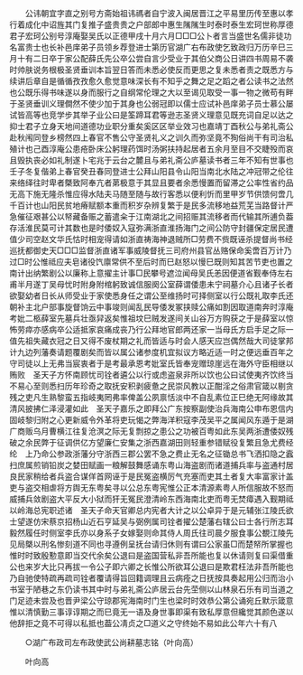<!-- { "loadSidebar": true } -->
　　公讳朝宜字直之别号方斋始祖讳禡者自宁波入闽居晋江之平易里历传至惠以孝行着成化中诏旌其门复推子盛贵贵之户部郎中惠生隲隲生时泰时泰生宏珂世称厚德君子宏珂公别号淳庵娶吴氏以正德甲戌十月六月□□□公卜者言当盛世名儒非徒功名富贵士也长补邑庠弟子员领乡荐登进士第历官湖广右布政使乞致政归万历辛巳三月十有二日卒于家公配薛氏先公卒公尝自言少受业于其伯父商公日讲四书周易不袭时帅肤说务根极圣贤垂训本旨翌日答而未悉必使反而更思之复未悉者责之既悉方与续讲后章自是循循孜孜愈久愈觉意味深长有不知乎之舞之足之蹈之者公读书之法然也公既乐得书味遂以身而服行之自纲常伦理之大以至谒见取受一事一物之微苟有畔于圣贤垂训义理僴然不使少加于其身也公弱冠即以儒士应试补邑庠弟子员士慕公屡试皆高等也竞学步其举子业公曰是筌蹄耳君等逊志圣贤义理意见既充词自足以达之抑士君子立身天地间道德功业职分重矣奚区区举业效习也嘉靖丁酉秋公与弟礼斋公赴秋闱同登乡榜然四上春官不售公守圣贤礼义之训久而弥坚竟不狥俗尚干有司治私殖计也己酉淳庵公患疮卧床公躬理药饵时汤粥扶持起居者五余月至目不交睫殁而哀且毁执丧必如礼制遂卜宅兆于云台之麓且与弟礼斋公庐墓读书者三年不知有世事也壬子冬复偕弟上春官癸丑春同登进士公拜山阳县令山阳当南北水陆之冲冠带之伦往来络绎往时卑者槩致阿奉亢者苐极意于其显且要者余悉慢置而留滞之公率性省约品无高下施无隆杀惟应得水陆夫马随至随与故行客悉以便利忻而里甲岁节供馈何啻几千百计也山阳民贫地瘠赋额本重而积岁杂辨复繁于是民多流移地益荒芜当路督计严急催征艰甚公以帑藏备赈之蓄遣籴于江南湖北之间招赈其流移者而代输其所逋负葢存活淮民莫可计其数也是时倭奴入寇弥满浙直淮扬海门之间公防守封疆保定居民遭值少司空赵文华氏怙时相宠得请如浙直祷海神退贼所□劳费不赀既诬杀提督尚书经巡抚都御史天□□□监督浙直诸军事威陵督抚三司府州县官丛赂保命奚啻百万计乃过□时公惟祗应夫皂诸役饩廪常供不至后时而巳赵怒以慢巳既则知其苦节吏也置之南计出纳繁剧公以廉称上意擢主计事□民攀号遮泣闻母吴氏恙因便道省觐奉侍左右甫半月遂丁吴母忧时附身附棺躬致诚信服阕公室薛谓倭患未宁祠墓介心且诸子长者欲娶幼者日长从师受业于家使悉身任之谓公至维扬时可择侧室以行公既礼取李氏还朝补主北户部事旋督饷云中事竣则闻乱民导倭发冢挟赎公痛如割因取道南奔时淳庵考妣二柩薛室先墓兵壮亟舁返矣惟祖坟巳贼发遂间关山谷万方购获之于是薛室以惊怖劳瘁亦感病卒公适抵家哀痛成丧乃行公拜地官郎两还家一当母氏方启手足之际一值先祖失藏衣冠之日又得不废杖期之礼而皆适与时会人感天应岂偶然哉大司徒掌邦计九边列藩奏请题覆剧矣而皆以属公诸参度机宜拟议方略近适一时之便远垂百年之守司徒以上无弗当宸衷者于是考最承恩考妣室氏皆奉宠赠琼崖远在海外守臣相继以贿败　圣天子方怀南顾忧司铨者遴公以行或虑盗泉非所以饮也公曰试使夷齐饮终当不易心至则悉扫历年珍奇之取抚安积剥疲惫之民崇风教以正酣淫之俗肃官箴以剔贪残之吏凡生熟黎蛮五指岐夷罔弗率俾盖公夙禀恬淡中不自乱素位正巳绝无阿缘故其清风披拂仁泽浸灌如此　圣天子嘉乐之即拜公广东按察副使治兵海南公申布恩信内固岐黎归附之心更新威令外革将吏玩愒之弊海洋积寇李茂吴平之属闻风东遁于是湖广商贩乌月曹横江往复沧溟之际无复剽掠之患公之功被百粤如此东吴两浙遭倭奴残破之余民弊于征调供亿方望廉仁安集之浙西嘉湖田则轻重参错赋役复繁且急尤费经纶　上乃命公参政浙藩分守浙西三郡公罢不急之费止无名之征锄总书飞洒扣隐之蠧扫庶属煎销铅炭之婪田赋画一粮解鼓舞感诵东粤山海盗剧而诸道捕兵率与盗通村居良民家稍给者兵盗合谋佯首网诬于是民冤盗横厉气充塞而吏其土者复大率富家计盖吏与盗交相虐将方舆无东粤矣寻以公总东粤宪惟公正本清源素粤人所信服故不怒而威捕兵敛剧盗大平反大小狱而犴无冤民澄清岭东西海南北吏而粤无焚瘴遇入觐期祗以岭海总宪职述诸　圣天子命天官卿总内宪者大计之以公卓异于是元辅张江陵氏欲士望遂仿宋蔡京招杨山近石亨延吴与弼例属司铨者擢公楚藩右辖公曰士各行所志耳毅然履任时侧室李氏亦以身系子女嫁娶则命其侍人周氏往司晨夕服食事公覩江陵先见局槩以刑名惨刻道不同也寻遵例呈抚台请归休则有谓曰公家虽□而楚帑所掌握也惟时时致殷懃意即当交代余矣公退曰是盗国营私非吾所能也复以休请则复曰渠借重公也来岁大比只再拔一令公子即六卿之长惟公所欲耳公退曰是欺君枉法非吾所能也乃自驰使特疏再疏司铨者覆请得旨回籍调理且云病痊之日抚按具奏起用公归而治小书室于陋巷之东仍读书其中时与弟礼斋公庐居云台先茔侧以山林泉石乐有司当道之门足迹未尝及也晋尹梁公守琼郡宪海南时门生也梁时时效恭公第公诵宛丘默示箴意惟以清慎勤三事谆谆期之而巳竟无一语及身世事即渠有致私厚意但纔觉其颜色遂以他辞拒之竟不可得以私抵也葢公凊贞之□道义之守终始不易如此公年六十有八 

　　○湖广布政司左布政使武公尚耕墓志铭（叶向高） 

　　叶向高 
